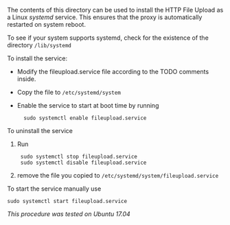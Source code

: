 The contents of this directory can be used to install the HTTP File Upload as a
Linux _systemd_ service. This ensures that the proxy is automatically restarted on
system reboot.

To see if your system supports systemd, check for the existence of the directory
`/lib/systemd`

To install the service:

- Modify the fileupload.service file according to the TODO comments inside.
- Copy the file to `/etc/systemd/system`
- Enable the service to start at boot time by running

        sudo systemctl enable fileupload.service

To uninstall the service

1. Run

        sudo systemctl stop fileupload.service
        sudo systemctl disable fileupload.service

2. remove the file you copied to `/etc/systemd/system/fileupload.service`

To start the service manually use

    sudo systemctl start fileupload.service

_This procedure was tested on Ubuntu 17.04_

